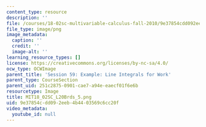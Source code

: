 ```yaml
---
content_type: resource
description: ''
file: /courses/18-02sc-multivariable-calculus-fall-2010/9e37854cdd092eeb4b4403569c6cc20f_MIT18_02SC_L20Brds_5.png
file_type: image/png
image_metadata:
  caption: ''
  credit: ''
  image-alt: ''
learning_resource_types: []
license: https://creativecommons.org/licenses/by-nc-sa/4.0/
ocw_type: OCWImage
parent_title: 'Session 59: Example: Line Integrals for Work'
parent_type: CourseSection
parent_uid: 251c2875-0901-cae7-a94e-eaecf01f6e6b
resourcetype: Image
title: MIT18_02SC_L20Brds_5.png
uid: 9e37854c-dd09-2eeb-4b44-03569c6cc20f
video_metadata:
  youtube_id: null
---
```

